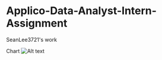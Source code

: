 Applico-Data-Analyst-Intern-Assignment
======================================

SeanLee3721's work


Chart
![Alt text](http://full/path/to/chart.png "Optional title")
